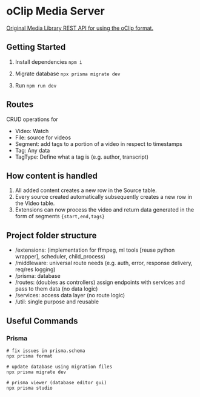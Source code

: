 # oClip Media Server

[Original Media Library REST API for using the oClip format.](oclip.org)

## Getting Started

1. Install dependencies ```npm i```

2. Migrate database ```npx prisma migrate dev```

3. Run ```npm run dev```

## Routes

CRUD operations for

- Video: Watch
- File: source for videos
- Segment: add tags to a portion of a video in respect to timestamps
- Tag: Any data
- TagType: Define what a tag is (e.g. author, transcript)

## How content is handled

1. All added content creates a new row in the Source table.
2. Every source created automatically subsequently creates a new row in the Video table.
3. Extensions can now process the video and return data generated in the form of segments ```{start,end,tags}```

## Project folder structure

- /extensions: (implementation for ffmpeg, ml tools [reuse python wrapper], scheduler, child_process)
- /middleware: universal route needs (e.g. auth, error, response delivery, req/res logging)
- /prisma: database
- /routes: (doubles as controllers) assign endpoints with services and pass to them data (no data logic)
- /services: access data layer (no route logic)
- /util: single purpose and reusable

## Useful Commands

### Prisma

```plaintext
# fix issues in prisma.schema
npx prisma format

# update database using migration files
npx prisma migrate dev

# prisma viewer (database editor gui)
npx prisma studio
```
